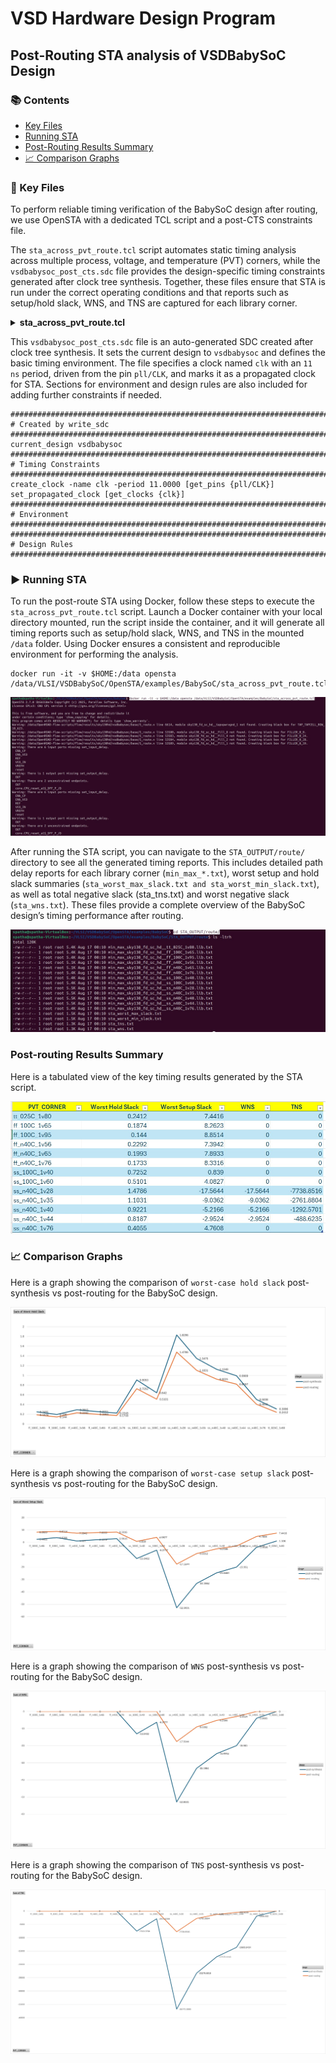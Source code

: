 # VSD Hardware Design Program

## Post-Routing STA analysis of VSDBabySoC Design

### 📚 Contents
- [Key Files](#-key-files)
- [Running STA](#️-running-sta)
- [Post-Routing Results Summary](#post-routing-results-summary)
- [📈 Comparison Graphs](#-comparison-graphs)
  
### 📂 Key Files  

To perform reliable timing verification of the BabySoC design after routing, we use OpenSTA with a dedicated TCL script and a post-CTS constraints file.

The `sta_across_pvt_route.tcl` script automates static timing analysis across multiple process, voltage, and temperature (PVT) corners, while the `vsdbabysoc_post_cts.sdc` file provides the design-specific timing constraints generated after clock tree synthesis. Together, these files ensure that STA is run under the correct operating conditions and that reports such as setup/hold slack, WNS, and TNS are captured for each library corner.

<details> <summary><strong>sta_across_pvt_route.tcl</strong></summary>

```
 set list_of_lib_files(1) "sky130_fd_sc_hd__tt_025C_1v80.lib"
 set list_of_lib_files(2) "sky130_fd_sc_hd__ff_100C_1v65.lib"
 set list_of_lib_files(3) "sky130_fd_sc_hd__ff_100C_1v95.lib"
 set list_of_lib_files(4) "sky130_fd_sc_hd__ff_n40C_1v56.lib"
 set list_of_lib_files(5) "sky130_fd_sc_hd__ff_n40C_1v65.lib"
 set list_of_lib_files(6) "sky130_fd_sc_hd__ff_n40C_1v76.lib"
 set list_of_lib_files(7) "sky130_fd_sc_hd__ss_100C_1v40.lib"
 set list_of_lib_files(8) "sky130_fd_sc_hd__ss_100C_1v60.lib"
 set list_of_lib_files(9) "sky130_fd_sc_hd__ss_n40C_1v28.lib"
 set list_of_lib_files(10) "sky130_fd_sc_hd__ss_n40C_1v35.lib"
 set list_of_lib_files(11) "sky130_fd_sc_hd__ss_n40C_1v40.lib"
 set list_of_lib_files(12) "sky130_fd_sc_hd__ss_n40C_1v44.lib"
 set list_of_lib_files(13) "sky130_fd_sc_hd__ss_n40C_1v76.lib"

 read_liberty /data/VLSI/VSDBabySoC/OpenSTA/examples/timing_libs/avsdpll.lib
 read_liberty /data/VLSI/VSDBabySoC/OpenSTA/examples/timing_libs/avsddac.lib

 for {set i 1} {$i <= [array size list_of_lib_files]} {incr i} {
 read_liberty /data/VLSI/VSDBabySoC/OpenSTA/examples/timing_libs/$list_of_lib_files($i)
 read_verilog /data/OpenROAD-flow-scripts/flow/results/sky130hd/vsdbabysoc/base/5_route.v
 link_design vsdbabysoc
 current_design
 read_sdc /data/VLSI/VSDBabySoC/OpenSTA/examples/BabySoC/vsdbabysoc_post_cts.sdc
 check_setup -verbose
 report_checks -path_delay min_max -fields {nets cap slew input_pins fanout} -digits {4} > /data/VLSI/VSDBabySoC/OpenSTA/examples/BabySoC/STA_OUTPUT/route/min_max_$list_of_lib_files($i).txt

 exec echo "$list_of_lib_files($i)" >> /data/VLSI/VSDBabySoC/OpenSTA/examples/BabySoC/STA_OUTPUT/route/sta_worst_max_slack.txt
 report_worst_slack -max -digits {4} >> /data/VLSI/VSDBabySoC/OpenSTA/examples/BabySoC/STA_OUTPUT/route/sta_worst_max_slack.txt

 exec echo "$list_of_lib_files($i)" >> /data/VLSI/VSDBabySoC/OpenSTA/examples/BabySoC/STA_OUTPUT/route/sta_worst_min_slack.txt
 report_worst_slack -min -digits {4} >> /data/VLSI/VSDBabySoC/OpenSTA/examples/BabySoC/STA_OUTPUT/route/sta_worst_min_slack.txt

 exec echo "$list_of_lib_files($i)" >> /data/VLSI/VSDBabySoC/OpenSTA/examples/BabySoC/STA_OUTPUT/route/sta_tns.txt
 report_tns -digits {4} >> /data/VLSI/VSDBabySoC/OpenSTA/examples/BabySoC/STA_OUTPUT/route/sta_tns.txt

 exec echo "$list_of_lib_files($i)" >> /data/VLSI/VSDBabySoC/OpenSTA/examples/BabySoC/STA_OUTPUT/route/sta_wns.txt
 report_wns -digits {4} >> /data/VLSI/VSDBabySoC/OpenSTA/examples/BabySoC/STA_OUTPUT/route/sta_wns.txt
 }
```
</details>

This `vsdbabysoc_post_cts.sdc` file is an auto-generated SDC created after clock tree synthesis. It sets the current design to `vsdbabysoc` and defines the basic timing environment. The file specifies a clock named `clk` with an `11 ns` period, driven from the pin `pll/CLK`, and marks it as a propagated clock for STA. Sections for environment and design rules are also included for adding further constraints if needed.

```shell
###############################################################################
# Created by write_sdc
###############################################################################
current_design vsdbabysoc
###############################################################################
# Timing Constraints
###############################################################################
create_clock -name clk -period 11.0000 [get_pins {pll/CLK}]
set_propagated_clock [get_clocks {clk}]
###############################################################################
# Environment
###############################################################################
###############################################################################
# Design Rules
###############################################################################
```

### ▶️ Running STA  

To run the post-route STA using Docker, follow these steps to execute the `sta_across_pvt_route.tcl` script. Launch a Docker container with your local directory mounted, run the script inside the container, and it will generate all timing reports such as setup/hold slack, WNS, and TNS in the mounted `/data` folder. Using Docker ensures a consistent and reproducible environment for performing the analysis.

```shell
docker run -it -v $HOME:/data opensta /data/VLSI/VSDBabySoC/OpenSTA/examples/BabySoC/sta_across_pvt_route.tcl
```

![Alt Text](Images/1.jpg)

After running the STA script, you can navigate to the `STA_OUTPUT/route/` directory to see all the generated timing reports. This includes detailed path delay reports for each library corner (`min_max_*.txt`), worst setup and hold slack summaries (`sta_worst_max_slack.txt and sta_worst_min_slack.txt`), as well as total negative slack (sta_tns.txt) and worst negative slack (`sta_wns.txt`). These files provide a complete overview of the BabySoC design’s timing performance after routing.

![Alt Text](Images/2.jpg)

### Post-routing Results Summary 

Here is a tabulated view of the key timing results generated by the STA script.

![Alt Text](Images/3.jpg)

### 📈 Comparison Graphs  

Here is a graph showing the comparison of `worst-case hold slack` post-synthesis vs post-routing for the BabySoC design.

![Alt Text](Images/4.jpg)

Here is a graph showing the comparison of `worst-case setup slack` post-synthesis vs post-routing for the BabySoC design.

![Alt Text](Images/5.jpg)

Here is a graph showing the comparison of `WNS` post-synthesis vs post-routing for the BabySoC design.

![Alt Text](Images/6.jpg)

Here is a graph showing the comparison of `TNS` post-synthesis vs post-routing for the BabySoC design.

![Alt Text](Images/7.jpg)
